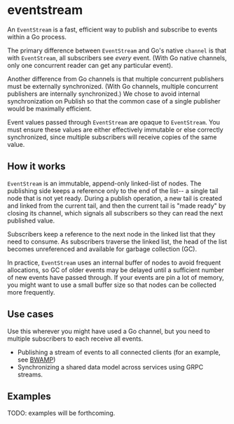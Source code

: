 # eventstream

An `EventStream` is a fast, efficient way to publish and subscribe to events within a Go process.

The primary difference between `EventStream` and Go's native `channel` is that with `EventStream`,
all subscribers see _every_ event.  (With Go native channels, only one concurrent reader can get
any particular event).

Another difference from Go channels is that multiple concurrent publishers must be externally
synchronized.  (With Go channels, multiple concurrent publishers are internally synchronized.)
We chose to avoid internal synchronization on Publish so that the common case of a single
publisher would be maximally efficient.

Event values passed through `EventStream` are opaque to `EventStream`. You must ensure these
values are either effectively immutable or else correctly synchronized, since multiple
subscribers will receive copies of the same value.

## How it works

`EventStream` is an immutable, append-only linked-list of nodes.  The publishing side keeps
a reference only to the end of the list-- a single tail node that is not yet ready.  During
a publish operation, a new tail is created and linked from the current tail, and then the
current tail is "made ready" by closing its channel, which signals all subscribers so they
can read the next published value.

Subscribers keep a reference to the next node in the linked list that they need to consume.
As subscribers traverse the linked list, the head of the list becomes unreferenced and
available for garbage collection (GC).

In practice, `EventStream` uses an internal buffer of nodes to avoid frequent allocations,
so GC of older events may be delayed until a sufficient number of new events have passed through.
If your events are pin a lot of memory, you might want to use a small buffer size so that
nodes can be collected more frequently.

## Use cases

Use this wherever you might have used a Go channel, but you need to multiple subscribers to each
receive all events.

- Publishing a stream of events to all connected clients (for an example, see [BWAMP](https://bwamp.me))
- Synchronizing a shared data model across services using GRPC streams.

## Examples

TODO: examples will be forthcoming.
